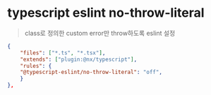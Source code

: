 # typescript eslint no-throw-literal

> class로 정의한 custom error만 throw하도록 eslint 설정

```json
{
    "files": ["*.ts", "*.tsx"],
    "extends": ["plugin:@nx/typescript"],
    "rules": {
    "@typescript-eslint/no-throw-literal": "off",
    }
},
```
